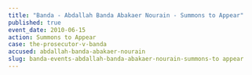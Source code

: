 ```yaml
---
title: "Banda - Abdallah Banda Abakaer Nourain - Summons to Appear"
published: true
event_date: 2010-06-15
action: Summons to Appear
case: the-prosecutor-v-banda
accused: abdallah-banda-abakaer-nourain
slug: banda-events-abdallah-banda-abakaer-nourain-summons-to appear
---
```


